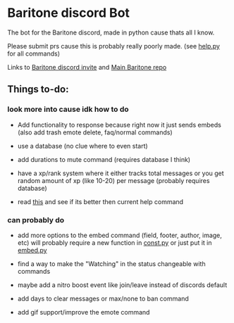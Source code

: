 # Baritone discord Bot
The bot for the Baritone discord, made in python cause thats all I know.

Please submit prs cause this is probably really poorly made. (see [help.py](cogs/help.py) for all commands)

Links to [Baritone discord invite](https://discord.gg/s6fRBAUpmr) and [Main Baritone repo](https://github.com/cabaletta/baritone)

## Things to-do:

### look more into cause idk how to do
* Add functionality to response because right now it just sends embeds (also add trash emote delete, faq/normal commands)

* use a database (no clue where to even start)

* add durations to mute command (requires database I think)

* have a xp/rank system where it either tracks total messages or you get random amount of xp (like 10-20) per message (probably requires database)

* read [this](https://gist.github.com/InterStella0/b78488fb28cadf279dfd3164b9f0cf96) and see if its better then current help command

### can probably do

* add more options to the embed command (field, footer, author, image, etc) will probably require a new function in [const.py](cogs/const.py) or just put it in [embed.py](cogs/embed.py)

* find a way to make the "Watching" in the status changeable with commands

* maybe add a nitro boost event like join/leave instead of discords default

* add days to clear messages or max/none to ban command 

* add gif support/improve the emote command